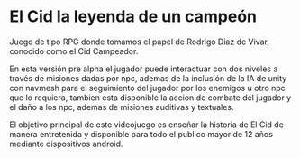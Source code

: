 # El Cid la leyenda de un campeón

Juego de tipo RPG donde tomamos el papel de Rodrigo Diaz de Vivar, conocido como el Cid Campeador.

En esta versión pre alpha el jugador puede interactuar con dos niveles a través de misiones dadas por npc,
ademas de la inclusión de la IA de unity con navmesh para el seguimiento del jugador por los enemigos u otro
npc que lo requiera, tambien esta disponible la accion de combate del jugador y el daño a los npc, ademas de 
misiones auditivas y textuales.

El objetivo principal de este videojuego es enseñar la historia de El Cid de manera entretenida y disponible
para todo el publico mayor de 12 años mediante dispositivos android.
 

